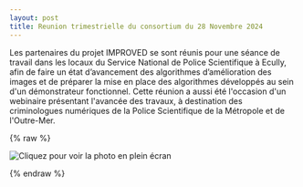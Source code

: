 ```yaml
---
layout: post
title: Reunion trimestrielle du consortium du 28 Novembre 2024
---
```


Les partenaires du projet IMPROVED se sont réunis pour une séance de travail dans les locaux du Service National de Police Scientifique à Ecully, afin de faire un état d’avancement des algorithmes d’amélioration des images et de préparer la mise en place des algorithmes développés au sein d'un démonstrateur fonctionnel. Cette réunion a aussi été l'occasion d'un webinaire présentant l'avancée des travaux, à destination des criminologues numériques de la Police Scientifique de la Métropole et de l'Outre-Mer.

{% raw %}
<div class="image-row">
   <div class="image-column">
   <!-- <a href=/public/ecully.jpg" target="_blank">    </a>-->
      <img src="/public/ecully.jpg" alt="Cliquez pour voir la photo en plein écran">
  </div>
  </div>

{% endraw %}
